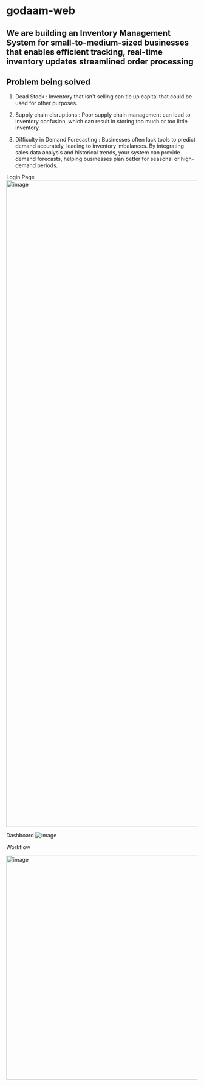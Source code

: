 # godaam-web

## We are building an Inventory Management System for small-to-medium-sized businesses that enables efficient tracking, real-time inventory updates streamlined order processing

## Problem  being solved 
1. Dead Stock : Inventory that isn't selling can tie up capital that could be used for other purposes.

2. Supply chain disruptions : Poor supply chain management can lead to inventory confusion, which can result in storing too much or too little inventory. 

3. Difficulty in Demand Forecasting : Businesses often lack tools to predict demand accurately, leading to inventory imbalances. By integrating sales data analysis and historical trends, your system can provide demand forecasts, helping businesses plan better for seasonal or high-demand periods.

Login Page
<img width="1702" alt="image" src="https://github.com/user-attachments/assets/e20c1242-5251-4668-97fd-60daf5d9a710">

Dashboard
![image](https://github.com/user-attachments/assets/915a0182-1b7c-4614-aab6-3dc781c55527)


Workflow

<img width="590" alt="image" src="https://github.com/user-attachments/assets/1fe7d150-c1ef-436a-9b52-dd690ba2c55d">


